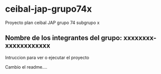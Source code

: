 # ceibal-jap-grupo74x
Proyecto plan ceibal JAP grupo 74 subgrupo x

Nombre de los integrantes del grupo: xxxxxxxx-xxxxxxxxxxxx
-----------------------------------------------------------------------------------

Intruccion para ver o ejecutar el proyecto

Cambio el readme....


